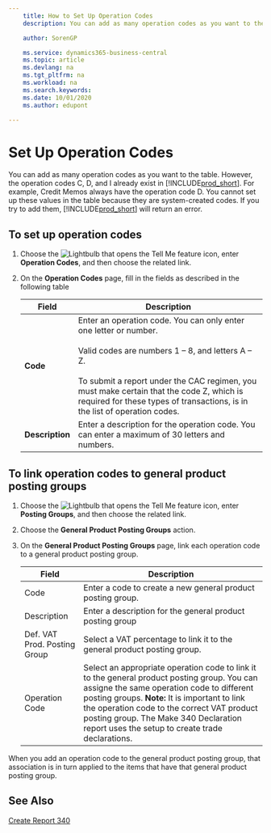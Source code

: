 ```yaml
---
    title: How to Set Up Operation Codes
    description: You can add as many operation codes as you want to the table. However, the operation codes C, D, and I already exist in Business Central.

    author: SorenGP

    ms.service: dynamics365-business-central
    ms.topic: article
    ms.devlang: na
    ms.tgt_pltfrm: na
    ms.workload: na
    ms.search.keywords:
    ms.date: 10/01/2020
    ms.author: edupont

---
```

# Set Up Operation Codes
You can add as many operation codes as you want to the table. However, the operation codes C, D, and I already exist in [!INCLUDE[prod_short](../../includes/prod_short.md)]. For example, Credit Memos always have the operation code D. You cannot set up these values in the table because they are system-created codes. If you try to add them, [!INCLUDE[prod_short](../../includes/prod_short.md)] will return an error.  

## To set up operation codes  

1.  Choose the ![Lightbulb that opens the Tell Me feature](../../media/ui-search/search_small.png "Tell me what you want to do") icon, enter **Operation Codes**, and then choose the related link.  
2.  On the **Operation Codes** page, fill in the fields as described in the following table  

    |Field|Description|  
    |---------------------------------|---------------------------------------|  
    |**Code**|Enter an operation code. You can only enter one letter or number.<br /><br /> Valid codes are numbers 1 – 8, and letters A – Z.<br /><br /> To submit a report under the CAC regimen, you must make certain that the code Z, which is required for these types of transactions, is in the list of operation codes.|  
    |**Description**|Enter a description for the operation code. You can enter a maximum of 30 letters and numbers.|  

## To link operation codes to general product posting groups  

1.  Choose the ![Lightbulb that opens the Tell Me feature](../../media/ui-search/search_small.png "Tell me what you want to do") icon, enter **Posting Groups**, and then choose the related link.  
2.  Choose the **General Product Posting Groups** action.  
3.  On the **General Product Posting Groups** page, link each operation code to a general product posting group.  

    |Field|Description|  
    |---------------------------------|---------------------------------------|  
    |Code|Enter a code to create a new general product posting group.|  
    |Description|Enter a description for the general product posting group|  
    |Def. VAT Prod. Posting Group|Select a VAT percentage to link it to the general product posting group.|  
    |Operation Code|Select an appropriate operation code to link it to the general product posting group. You can assigne the same operation code to different posting groups. **Note:**  It is important to link the operation code to the correct VAT product posting group. The Make 340 Declaration report uses the setup to create trade declarations.|  

When you add an operation code to the general product posting group, that association is in turn applied to the items that have that general product posting group.  

## See Also  
 [Create Report 340](how-to-create-report-340.md)
